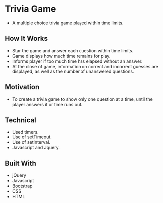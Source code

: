 # Trivia Game

* A multiple choice trivia game played within time limits.

## How It Works

* Star the game and answer each question within time limits.
* Game displays how much time remains for play.
* Informs player if too much time has elapsed without an answer.
* At the close of game, information on correct and incorrect guesses are displayed, as well as the number of unanswered questions.

## Motivation

* To create a trivia game to show only one question at a time, until the player answers it or time runs out. 

## Technical

* Used timers.
* Use of setTimeout.
* Use of setInterval.
* Javascript and Jquery.

## Built With

* jQuery
* Javascript
* Bootstrap
* CSS
* HTML



